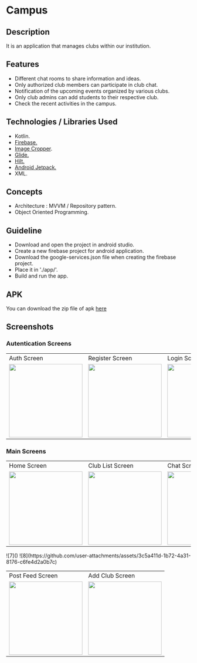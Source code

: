 # Campus
## Description
It is an application that manages clubs within our institution.

## Features
- Different chat rooms to share information and ideas.
- Only authorized club members can participate in club chat.
- Notification of the upcoming events organized by various clubs.
- Only club admins can add students to their respective club.
- Check the recent activities in the campus.

## Technologies / Libraries Used
- Kotlin.
- [Firebase.](https://firebase.google.com)
- [Image Cropper](https://github.com/ArthurHub/Android-Image-Cropper).
- [Glide.](https://github.com/bumptech/glide)
- [Hilt.](https://dagger.dev/hilt/)
- [Android Jetpack.](https://developer.android.com/jetpack)
- XML.

## Concepts
- Architecture : MVVM / Repository pattern.
- Object Oriented Programming.

## Guideline
- Download and open the project in android studio.
- Create a new firebase project for android application.
- Download the google-services.json file when creating the firebase project.
- Place it in './app/'.
- Build and run the app.

## APK
 You can download the zip file of apk [here](https://github.com/DivyanshFalodiya/campus-system/files/6391861/Campus.zip)
 
 ## Screenshots

### Autentication Screens
<table>
  <tr>
    <td>Auth Screen</td>
   <td>Register Screen</td>
     <td>Login Screen</td>
  </tr>

  <tr>
    <td><img src="https://github.com/user-attachments/assets/c3908b1b-c078-4e6d-a98f-9dcd63b4ce26" width=200 ></td>
    <td><img src="https://github.com/user-attachments/assets/89a787d1-ed0d-45df-906f-67093aae131c" width=200 ></td>
   <td><img src="https://github.com/user-attachments/assets/f6295673-2a9a-42de-95ed-84368975f8b8" width=200 ></td>
  </tr>
 </table>
 
 ### Main Screens
 
 <table>
  <tr>
    <td>Home Screen</td>
   <td>Club List Screen</td>
   <td>Chat Screen</td>
  </tr>

  <tr>
    <td><img src="https://github.com/user-attachments/assets/3b223364-5cf4-416e-b8f3-f79d8d0344fbg" width=200 ></td>
    <td><img src="https://github.com/user-attachments/assets/103ed1d8-31c3-4e0d-90f0-cc7a84a83601" width=200 ></td>
    <td><img src="https://github.com/user-attachments/assets/6c7f5acb-36b6-4cf1-8257-6c753745bbd5" width=200 ></td>
  </tr>
 </table>
 <table>
  <tr>
    <td>Post Feed Screen</td>
   <td>Add Club Screen</td>![7]()
![8](https://github.com/user-attachments/assets/3c5a411d-1b72-4a31-8176-c6fe4d2a0b7c)

  </tr>
  <tr>
    <td><img src="https://github.com/user-attachments/assets/b8904940-f66c-4b6d-bd5a-a64efb6d3ed4" width=200 ></td>
    <td><img src="https://github.com/user-attachments/assets/3c5a411d-1b72-4a31-8176-c6fe4d2a0b7c" width=200 ></td>
  </tr>
 </table>
